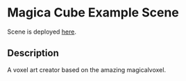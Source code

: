 # Magica Cube Example Scene

Scene is deployed [here](https://play.decentraland.org/?position=-149%2C-146).

## Description
A voxel art creator based on the amazing magicalvoxel.
